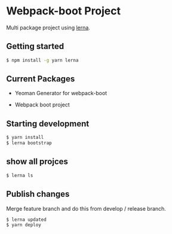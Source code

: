# Webpack-boot Project

Multi package project using [lerna](https://lernajs.io/).

## Getting started

```bash
$ npm install -g yarn lerna
```

## Current Packages

*   Yeoman Generator for webpack-boot

*   Webpack boot project

## Starting development

```bash
$ yarn install
$ lerna bootstrap
```

## show all projces

```bash
$ lerna ls
```

## Publish changes

Merge feature branch and do this from develop / release branch.

```bash
$ lerna updated
$ yarn deploy
```
